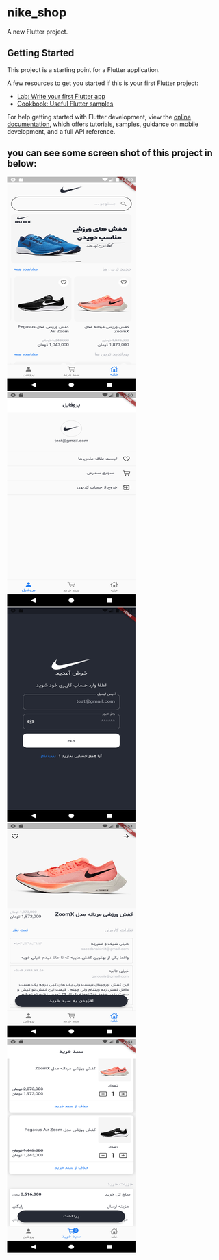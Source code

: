 # nike_shop

A new Flutter project.

## Getting Started

This project is a starting point for a Flutter application.

A few resources to get you started if this is your first Flutter project:

- [Lab: Write your first Flutter app](https://docs.flutter.dev/get-started/codelab)
- [Cookbook: Useful Flutter samples](https://docs.flutter.dev/cookbook)

For help getting started with Flutter development, view the
[online documentation](https://docs.flutter.dev/), which offers tutorials,
samples, guidance on mobile development, and a full API reference.
## you can see some screen shot of this project in below:

<img width=300 height=500 src="./screen_shot/1.png" >
<img width=300 height=500 src="./screen_shot/2.png" >
<img width=300 height=500 src="./screen_shot/3.png" >
<img  width=300 height=500 src="./screen_shot/4.png" >
<img width=300 height=500 src="./screen_shot/5.png" >
